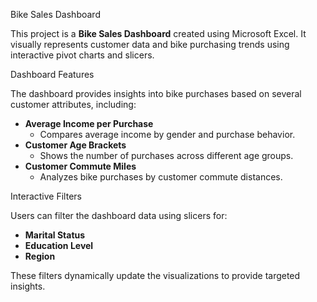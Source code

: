 Bike Sales Dashboard

This project is a **Bike Sales Dashboard** created using Microsoft Excel. It visually represents customer data and bike purchasing trends using interactive pivot charts and slicers.

 Dashboard Features

The dashboard provides insights into bike purchases based on several customer attributes, including:

- **Average Income per Purchase**
  - Compares average income by gender and purchase behavior.
- **Customer Age Brackets**
  - Shows the number of purchases across different age groups.
- **Customer Commute Miles**
  - Analyzes bike purchases by customer commute distances.

 Interactive Filters

Users can filter the dashboard data using slicers for:
- **Marital Status**
- **Education Level**
- **Region**

These filters dynamically update the visualizations to provide targeted insights.





